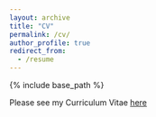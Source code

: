 ```yaml
---
layout: archive
title: "CV"
permalink: /cv/
author_profile: true
redirect_from:
  - /resume
---
```


{% include base_path %}

Please see my Curriculum Vitae [here](../_data/MartinBoyleCVFall2023.pdf)
  
